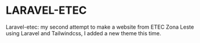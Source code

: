 # LARAVEL-ETEC
Laravel-etec: my second attempt to make a website from ETEC Zona Leste using Laravel and Tailwindcss, I added a new theme this time.
